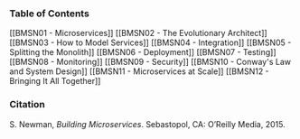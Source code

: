 ### Table of Contents

[[BMSN01 - Microservices]]
[[BMSN02 - The Evolutionary Architect]]
[[BMSN03 - How to Model Services]]
[[BMSN04 - Integration]]
[[BMSN05 - Splitting the Monolith]]
[[BMSN06 - Deployment]]
[[BMSN07 - Testing]]
[[BMSN08 - Monitoring]]
[[BMSN09 - Security]]
[[BMSN10 - Conway's Law and System Design]]
[[BMSN11 - Microservices at Scale]]
[[BMSN12 - Bringing It All Together]]

### Citation

S. Newman, _Building Microservices_. Sebastopol, CA: O’Reilly Media, 2015.

